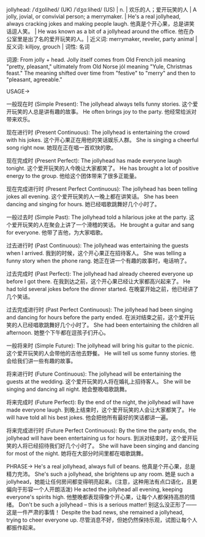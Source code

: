 jollyhead: /ˈdʒɒlihed/ (UK) /ˈdʒɑːlihed/ (US) | n. | 欢乐的人；爱开玩笑的人 | A jolly, jovial, or convivial person; a merrymaker.  | He's a real jollyhead, always cracking jokes and making people laugh. 他真是个开心果，总是讲笑话逗人笑。 |  He was known as a bit of a jollyhead around the office.  他在办公室里是出了名的爱开玩笑的人。| 近义词: merrymaker, reveler, party animal | 反义词: killjoy, grouch | 词性: 名词

词源:  From jolly + head.  Jolly itself comes from Old French joli meaning "pretty, pleasant," ultimately from Old Norse jól meaning "Yule, Christmas feast." The meaning shifted over time from "festive" to "merry" and then to "pleasant, agreeable."

USAGE->

一般现在时 (Simple Present):
The jollyhead always tells funny stories.  这个爱开玩笑的人总是讲有趣的故事。
He often brings joy to the party. 他经常给派对带来欢乐。

现在进行时 (Present Continuous):
The jollyhead is entertaining the crowd with his jokes.  这个开心果正在用他的笑话娱乐人群。
She is singing a cheerful song right now. 她现在正在唱一首欢快的歌。

现在完成时 (Present Perfect):
The jollyhead has made everyone laugh tonight.  这个爱开玩笑的人今晚让大家都笑了。
He has brought a lot of positive energy to the group. 他给这个团体带来了很多正能量。

现在完成进行时 (Present Perfect Continuous):
The jollyhead has been telling jokes all evening. 这个爱开玩笑的人一晚上都在讲笑话。
She has been dancing and singing for hours. 她已经唱歌跳舞好几个小时了。

一般过去时 (Simple Past):
The jollyhead told a hilarious joke at the party. 这个爱开玩笑的人在聚会上讲了一个滑稽的笑话。
He brought a guitar and sang for everyone. 他带了吉他，为大家唱歌。

过去进行时 (Past Continuous):
The jollyhead was entertaining the guests when I arrived.  我到的时候，这个开心果正在招待客人。
She was telling a funny story when the phone rang. 她正在讲一个有趣的故事时，电话响了。

过去完成时 (Past Perfect):
The jollyhead had already cheered everyone up before I got there.  在我到达之前，这个开心果已经让大家都高兴起来了。
He had told several jokes before the dinner started. 在晚宴开始之前，他已经讲了几个笑话。

过去完成进行时 (Past Perfect Continuous):
The jollyhead had been singing and dancing for hours before the party ended.  在派对结束之前，这个爱开玩笑的人已经唱歌跳舞好几个小时了。
She had been entertaining the children all afternoon. 她整个下午都在逗孩子们开心。

一般将来时 (Simple Future):
The jollyhead will bring his guitar to the picnic.  这个爱开玩笑的人会带他的吉他去野餐。
He will tell us some funny stories. 他会给我们讲一些有趣的故事。

将来进行时 (Future Continuous):
The jollyhead will be entertaining the guests at the wedding. 这个爱开玩笑的人将在婚礼上招待客人。
She will be singing and dancing all night. 她会整晚唱歌跳舞。

将来完成时 (Future Perfect):
By the end of the night, the jollyhead will have made everyone laugh. 到晚上结束时，这个爱开玩笑的人会让大家都笑了。
He will have told all his best jokes. 他会把他所有最好的笑话都讲一遍。

将来完成进行时 (Future Perfect Continuous):
By the time the party ends, the jollyhead will have been entertaining us for hours.  到派对结束时，这个爱开玩笑的人将已经招待我们好几个小时了。
She will have been singing and dancing for most of the night. 她将在大部分时间里都在唱歌跳舞。



PHRASE->
He's a real jollyhead, always full of beans. 他真是个开心果，总是精力充沛。
She's such a jollyhead, she brightens up any room.  她是 such a jollyhead，她能让任何房间都变得明亮起来。(注意，这种用法有点口语化，且更偏向于形容一个人开朗活泼)
He acted the jollyhead all evening, keeping everyone's spirits high. 他整晚都表现得像个开心果，让每个人都保持高昂的情绪。
Don't be such a jollyhead – this is a serious matter!  别这么没正形了——这是一件严肃的事情！
Despite the bad news, she remained a jollyhead, trying to cheer everyone up. 尽管消息不好，但她仍然保持乐观，试图让每个人都振作起来。
